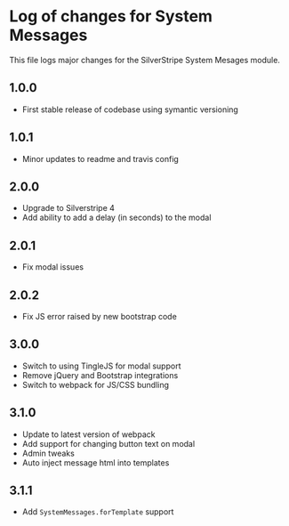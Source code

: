 # Log of changes for System Messages

This file logs major changes for the SilverStripe System Mesages module.

## 1.0.0

* First stable release of codebase using symantic versioning

## 1.0.1

* Minor updates to readme and travis config

## 2.0.0

* Upgrade to Silverstripe 4
* Add ability to add a delay (in seconds) to the modal

## 2.0.1

* Fix modal issues

## 2.0.2

* Fix JS error raised by new bootstrap code

## 3.0.0

* Switch to using TingleJS for modal support
* Remove jQuery and Bootstrap integrations
* Switch to webpack for JS/CSS bundling

## 3.1.0

* Update to latest version of webpack
* Add support for changing button text on modal
* Admin tweaks
* Auto inject message html into templates

## 3.1.1

* Add `SystemMessages.forTemplate` support